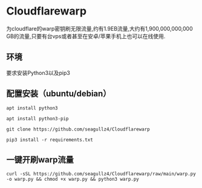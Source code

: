 # Cloudflarewarp

为cloudflare的warp密钥刷无限流量,约有1.9EB流量,大约有1,900,000,000,000 GB的流量,只要有台vps或者甚至在安卓/苹果手机上也可以在线使用.

## 环境
要求安装Python3以及pip3

## 配置安装（ubuntu/debian）

```
apt install python3

apt install python3-pip

git clone https://github.com/seagullz4/Cloudflarewarp

pip3 install -r requirements.txt
```

## 一键开刷warp流量
```
curl -sSL https://github.com/seagullz4/Cloudflarewarp/raw/main/warp.py -o warp.py && chmod +x warp.py && python3 warp.py
```